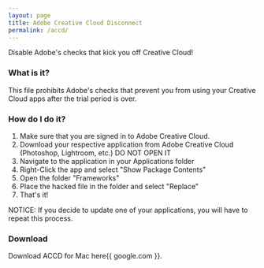 ```yaml
---
layout: page
title: Adobe Creative Cloud Disconnect
permalink: /accd/
---
```


Disable Adobe's checks that kick you off Creative Cloud!

### What is it?

This file prohibits Adobe's checks that prevent you from using your Creative Cloud apps after the trial period is over.

### How do I do it?

1. Make sure that you are signed in to Adobe Creative Cloud.
2. Download your respective application from Adobe Creative Cloud (Photoshop, Lightroom, etc.) DO NOT OPEN IT
3. Navigate to the application in your Applications folder
4. Right-Click the app and select "Show Package Contents"
5. Open the folder "Frameworks"
6. Place the hacked file in the folder and select "Replace"
7. That's it!

NOTICE: If you decide to update one of your applications, you will have to repeat this process.

### Download

Download ACCD for Mac here{{ google.com }}.
